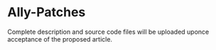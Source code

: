 # Ally-Patches

Complete description and source code files will be uploaded uponce acceptance of the proposed article.
